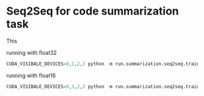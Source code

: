 # Seq2Seq for code summarization task
This 

running with float32
```python
CUDA_VISIBALE_DEVICES=0,1,2,3 python -m run.summarization.seq2seq.train -f config/python_wan
```
running with float16
```python
CUDA_VISIBALE_DEVICES=0,1,2,3 python -m run.summarization.seq2seq.train -f config/python_wan.fp16
```